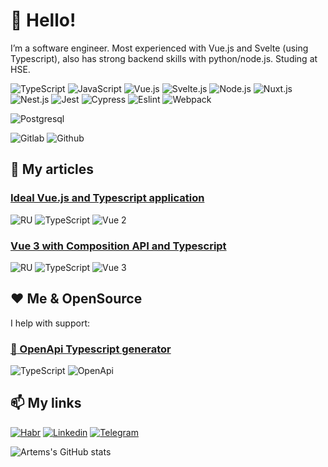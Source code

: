 # :wave: Hello!

I’m a software engineer. Most experienced with Vue.js and Svelte (using Typescript), also has strong backend skills with python/node.js.
Studing at HSE.

![TypeScript](https://img.shields.io/badge/-TypeScript-05122A?style=flat&logo=typescript) 
![JavaScript](https://img.shields.io/badge/-JavaScript-05122A?style=flat&logo=javascript) 
![Vue.js](https://img.shields.io/badge/-Vue-05122A?style=flat&logo=vue.js) 
![Svelte.js](https://img.shields.io/badge/-Svelte-05122A?style=flat&logo=svelte) 
![Node.js](https://img.shields.io/badge/-Node-05122A?style=flat&logo=node.js) 
![Nuxt.js](https://img.shields.io/badge/-Nuxt-05122A?style=flat&logo=nuxt.js) 
![Nest.js](https://img.shields.io/badge/-NestJS-05122A?style=flat&logo=nestjs) 
![Jest](https://img.shields.io/badge/-Jest-05122A?style=flat&logo=jest) 
![Cypress](https://img.shields.io/badge/-Cypress-05122A?style=flat&logo=cypress) 
![Eslint](https://img.shields.io/badge/-ESLint-05122A?style=flat&logo=eslint) 
![Webpack](https://img.shields.io/badge/-WebPack-05122A?style=flat&logo=webpack) 

![Postgresql](https://img.shields.io/badge/-Postgresql-05122A?style=flat&logo=postgresql) 

![Gitlab](https://img.shields.io/badge/-Gitlab-05122A?style=flat&logo=gitlab) ![Github](https://img.shields.io/badge/-Github-05122A?style=flat&logo=github)


## :memo: My articles

### [Ideal Vue.js and Typescript application](https://habr.com/ru/post/540798/)

![RU](https://img.shields.io/badge/-RU-05122A?style=flat) ![TypeScript](https://img.shields.io/badge/-TypeScript-05122A?style=flat&logo=typescript) ![Vue 2](https://img.shields.io/badge/-Vue2-05122A?style=flat&logo=vue.js)

### [Vue 3 with Composition API and Typescript](https://habr.com/ru/post/557928/)

![RU](https://img.shields.io/badge/-RU-05122A?style=flat) ![TypeScript](https://img.shields.io/badge/-TypeScript-05122A?style=flat&logo=typescript) ![Vue 3](https://img.shields.io/badge/-Vue3-05122A?style=flat&logo=vue.js)

## :heart: Me & OpenSource

I help with support:
### [:file_folder: OpenApi Typescript generator](https://github.com/drwpow/openapi-typescript)
![TypeScript](https://img.shields.io/badge/-TypeScript-05122A?style=flat&logo=typescript) ![OpenApi](https://img.shields.io/badge/-OpenApi-05122A?style=flat&logo=swagger)

## :mailbox: My links

[![Habr](https://img.shields.io/badge/-Habr-05122A?style=flat&logo=habr)](https://career.habr.com/karanarqq)
[![Linkedin](https://img.shields.io/badge/-LinkedIn-05122A?style=flat&logo=LinkedIn)](https://www.linkedin.com/in/karanarqq/)
[![Telegram](https://img.shields.io/badge/-Telegram-05122A?style=flat&logo=telegram)](https://t.me/karanarqq)

![Artems's GitHub stats](https://github-readme-stats.vercel.app/api?username=sadfsdfdsa&show_icons=true&theme=radical)
